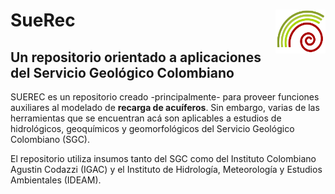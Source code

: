 <h1>
  SueRec
  <img src="LOGO_SGC.png" alt="Logo" width="80" align="right" style="margin-left: 10px;"/>
</h1>


## Un repositorio orientado a aplicaciones del Servicio Geológico Colombiano

SUEREC es un repositorio creado -principalmente- para proveer funciones auxiliares al modelado de **recarga de acuíferos**. Sin embargo, varias de las herramientas que se encuentran acá son aplicables a estudios de hidrológicos, geoquímicos y geomorfológicos del Servicio Geológico Colombiano (SGC).

El repositorio utiliza insumos tanto del SGC como del Instituto Colombiano Agustin Codazzi (IGAC) y el Instituto de Hidrología, Meteorología y Estudios Ambientales (IDEAM).
